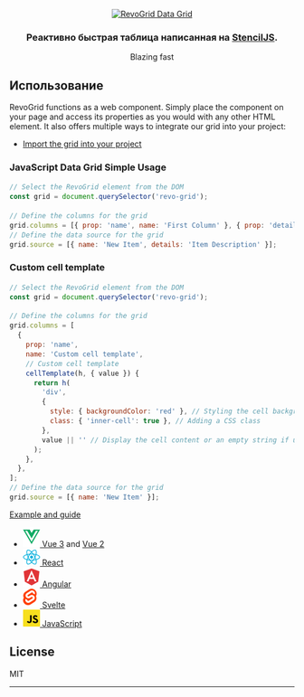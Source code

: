 <p align="center">
  <a href="https://rv-grid.com">
    <img src="http://10.17.1.216:3000/LocatorTeam/locagrid/raw/branch/main/locagrid_banner.png" alt="RevoGrid Data Grid" height="150" />
  </a>
</p>

<h3 align="center">Реактивно быстрая таблица написанная на <a href="https://stenciljs.com" target="_blank">StencilJS</a>.</h3>
<p align="center">
Blazing fast
</p>

## Использование

RevoGrid functions as a web component. Simply place the component on your page and access its properties as you would with any other HTML element. It also offers multiple ways to integrate our grid into your project:

- [Import the grid into your project](https://rv-grid.com/guide/installation)

### JavaScript Data Grid Simple Usage

```javascript
// Select the RevoGrid element from the DOM
const grid = document.querySelector('revo-grid');

// Define the columns for the grid
grid.columns = [{ prop: 'name', name: 'First Column' }, { prop: 'details' }];
// Define the data source for the grid
grid.source = [{ name: 'New Item', details: 'Item Description' }];
```

### Custom cell template

```javascript
// Select the RevoGrid element from the DOM
const grid = document.querySelector('revo-grid');

// Define the columns for the grid
grid.columns = [
  {
    prop: 'name',
    name: 'Custom cell template',
    // Custom cell template
    cellTemplate(h, { value }) {
      return h(
        'div',
        {
          style: { backgroundColor: 'red' }, // Styling the cell background
          class: { 'inner-cell': true }, // Adding a CSS class
        },
        value || '' // Display the cell content or an empty string if undefined
      );
    },
  },
];
// Define the data source for the grid
grid.source = [{ name: 'New Item' }];
```

[Example and guide](https://rv-grid.com/guide/)


- [![VueJs](./assets/vuejs.svg) Vue 3](https://rv-grid.com/guide/vue3/) and [Vue 2](https://rv-grid.com/guide/vue2/)
- [![React](./assets/react.svg) React](https://rv-grid.com/guide/react/)
- [![Angular](./assets/angular.svg) Angular](https://rv-grid.com/guide/angular/)
- [![Svelte](./assets/svelte.svg) Svelte](https://rv-grid.com/guide/svelte/)
- [![JavaScript](./assets/js.svg) JavaScript](https://rv-grid.com/guide/)



## License

MIT

---

